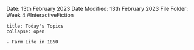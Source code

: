 Date: 13th February 2023
Date Modified: 13th February 2023
File Folder: Week 4
#InteractiveFiction 

```ad-abstract
title: Today's Topics
collapse: open

- Farm Life in 1850

```


